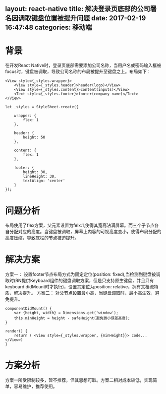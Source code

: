 layout: react-native
title: 解决登录页底部的公司署名因调取键盘位置被提升问题
date: 2017-02-19 16:47:48
categories: 移动端
---
# 背景

在开发React Native时，登录页底部需要添加公司名称，当用户名或密码输入框被focus时，键盘被调取，导致公司名称的布局被提升至键盘之上。布局如下：

<!-- more -->

    <View style={_styles.wrapper}>
        <View style={_styles.header}>header(logo)</View>
        <View style={_styles.content}>content(inputs)</View>
        <Text style={_styles.footer}>footer(company name)</Text>
    </View>

    let _styles = StyleSheet.create({
        
        wrapper: {
            flex: 1
        },

        header: {
            height: 50
        },

        content: {
            flex: 1
        },

        footer: {
            height: 30,
            lineHeight: 30,
            textAlign: 'center'
        }
    });


# 问题分析

布局使用了flex方案，父元素设置为felx:1,使得其宽高沾满屏幕。而三个子节点各自分配对应的高度。当键盘被调取，屏幕上内容的可视高度变小，使得布局分配的高度压缩，导致底栏的节点被迫提升。


# 解决方案
 
方案一：
设置footer节点布局方式为固定定位(position: fixed),当检测到键盘被调取时(RN提供Keyboard组件的键盘调取方案，但是只支持原生键盘，并且只有keyboard didMount时才执行)，设置其定位为position: relative，拥有文档流特质，解决提升。
方案二：
对父节点设置最小高，当键盘调取时，最小高生效，避免提升。

    componentDidMount() {
        var {height, width} = Dimensions.get('window');
        this.minHeight = height - safeHeight(避免微小误差高度);
    }

    render() {
        return ( <View style={_styles.wrapper, {minHeight}}> code... </View>)
    }


# 方案分析

方案一所受限制较多，暂不推荐，但其思想可取。方案二相对成本较低，实现简单，容易维护，推荐使用。

